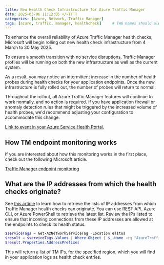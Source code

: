 ```yaml
---
title: New Health Check Infrastructure for Azure Traffic Manager
date: 2025-03-06 11:12:05 +/-TTTT
categories: [Azure, Network, Traffic Manager]
tags: [azure, traffic, manager, healthcheck]     # TAG names should always be lowercase
---
```


To enhance the overall reliability of Azure Traffic Manager health checks, Microsoft will begin rolling out new health check infrastructure from 4 March to 30 May 2025.

To ensure a smooth transition with no service disruptions, Traffic Manager profiles will be running on both the new infrastructure as well as the current system.

As a result, you may notice an intermittent increase in the number of health probes during health checks for your application endpoints. Once the new infrastructure is fully rolled out, the number of probes will return to normal.

Throughout the rollout, all Azure Traffic Manager features will continue to work normally, and no action is required. If you have application firewall or anomaly detection rules that might be triggered by the increased volume of health probes, we'd recommend adjusting your configuration to accommodate this change.

 <a href="https://app.azure.com/h/ZKKJ-HX0/e44718R" target="_blank">Link to event in your Azure Service Health Portal.</a>

## How TM endpoint monitoring works

 If you are interested about how this monitoring works in the first place, check out the following Microsoft article.

<a href="(https://learn.microsoft.com/en-us/azure/traffic-manager/traffic-manager-monitoring)" target="_blank">Traffic Manager endpoint monitoring</a>

## What are the IP addresses from which the health checks originate?

See <a href="https://learn.microsoft.com/en-us/azure/virtual-network/service-tags-overview#use-the-service-tag-discovery-api" target="_blank">this article</a> to learn how to retrieve the lists of IP addresses from which Traffic Manager health checks can originate. You can use REST API, Azure CLI, or Azure PowerShell to retrieve the latest list. Review the IPs listed to ensure that incoming connections from these IP addresses are allowed at the endpoints to check its health status.

```powershell
$serviceTags = Get-AzNetworkServiceTag -Location eastus
$result = $serviceTags.Values | Where-Object { $_.Name -eq "AzureTrafficManager" }
$result.Properties.AddressPrefixes
```
This will return a list of TM IPs, for the specified region, which you will find in your application logs as health check entries.
